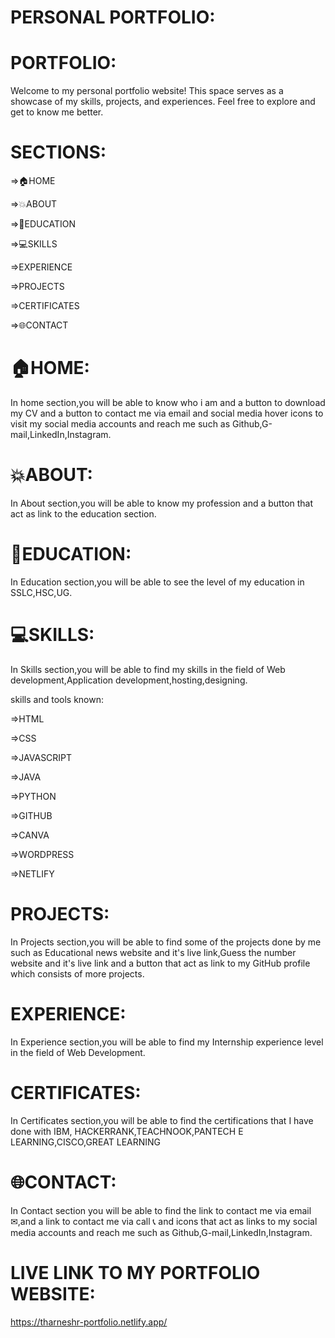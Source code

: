# PERSONAL PORTFOLIO:

# PORTFOLIO:
Welcome to my personal portfolio website! This space serves as a showcase of my skills, projects, and experiences. Feel free to explore and get to know me better.

# SECTIONS:
=>🏠HOME

=>💥ABOUT

=>📙EDUCATION

=>💻SKILLS

=>EXPERIENCE

=>PROJECTS

=>CERTIFICATES

=>🌐CONTACT

# 🏠HOME:
In home section,you will be able to know who i am and a button to download my CV and  a button to contact me via email and social media hover icons to visit my social media accounts and reach me such as Github,G-mail,LinkedIn,Instagram.

# 💥ABOUT:
In About section,you will be able to know my profession and a button that act as link to the education section.

# 📙EDUCATION:
In Education section,you will be able to see the level of my education in SSLC,HSC,UG.

# 💻SKILLS:
In Skills section,you will be able to find my skills in the field of Web development,Application development,hosting,designing.

skills and tools known:

=>HTML

=>CSS

=>JAVASCRIPT

=>JAVA

=>PYTHON 

=>GITHUB

=>CANVA

=>WORDPRESS 

=>NETLIFY 

# PROJECTS:
In Projects section,you will be able to find some of the projects done by me such as Educational news website and it's live link,Guess the number website and it's live link and a button that act as link to my GitHub profile which consists of more projects.

# EXPERIENCE:
In Experience section,you will be able to find my Internship experience level in the field of Web Development.

# CERTIFICATES:
In Certificates section,you will be able to find the certifications that I have done with IBM, HACKERRANK,TEACHNOOK,PANTECH E LEARNING,CISCO,GREAT LEARNING

# 🌐CONTACT:
In Contact section you will be able to find the link to contact me via email ✉,and a link to contact me via call 📞 and icons that act as links to my social media accounts and reach me such as Github,G-mail,LinkedIn,Instagram.

# LIVE LINK TO MY PORTFOLIO WEBSITE:
https://tharneshr-portfolio.netlify.app/
